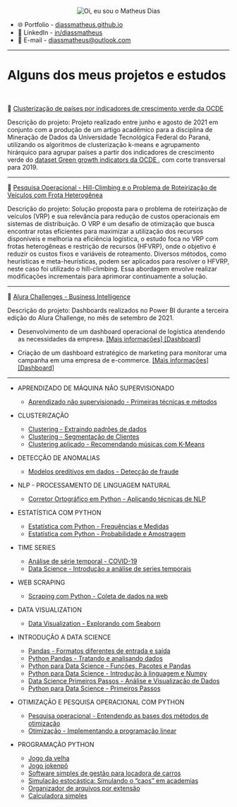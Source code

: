 <p align="center">
  <img src="https://github.com/diassmatheus/diassmatheus/raw/main/assets/header-github2.gif" alt="Oi, eu sou o Matheus Dias">
</p>

<!--
How to make the bio gif ?
Thanks to [matyo91](https://github.com/matyo91)
I made my with https://codesandbox.io/s/github-profile-2ijk7
Then i recorded my screen to gif on Mac with Quicktime  and save result to [assets/github.mov](assets/github.mov)
This [GIF converter](https://ezgif.com/video-to-gif) help me to create a dedicated command that convert MOV to GIF.
Then i save result to [assets/github.gif](assets/github.gif)
-->


- 🌐 Portfolio - <a href= "https://diassmatheus.github.io/"> diassmatheus.github.io </a> 
- 💼 LinkedIn - <a href= "https://www.linkedin.com/in/diassmatheus/"> in/diassmatheus </a>
- 📧 E-mail - diassmatheus@outlook.com
 
<hr>
<h1>Alguns dos meus projetos e estudos</h1>
<Br>

 🌿 <a href="https://github.com/diassmatheus/ClusterizacaoDadosOCDE">Clusterização de países por indicadores de crescimento verde da OCDE </a>
  
Descrição do projeto: Projeto realizado entre junho e agosto de 2021 em conjunto com a produção de um artigo acadêmico para a disciplina de Mineração de Dados da Universidade Tecnológica Federal do Paraná, utilizando os algoritmos de clusterização k-means e agrupamento hirárquico para agrupar países a partir dos indicadores de crescimento verde do <a href= "https://www.oecd-ilibrary.org/environment/data/oecd-environment-statistics/green-growth-indicators_data-00665-en"> dataset Green growth indicators da OCDE </a>, com corte transversal para 2019.
  
 ***

🚚 <a href="https://github.com/diassmatheus/PesquisaOperacionalVRP">Pesquisa Operacional - Hill-Climbing e o Problema de Roteirização de Veículos com Frota Heterogênea </a>
  
Descrição do projeto: Solução proposta para o problema de roteirização de veículos (VRP) e sua relevância para redução de custos operacionais em sistemas de distribuição. O VRP é um desafio de otimização que busca encontrar rotas eficientes para maximizar a utilização dos recursos disponíveis e melhoria na eficiência logística, o estudo foca no VRP com frotas heterogêneas e restrição de recursos (HFVRP), onde o objetivo é reduzir os custos fixos e variáveis de roteamento. Diversos métodos, como heurísticas e meta-heurísticas, podem ser aplicados para resolver o HFVRP, neste caso foi utilizado o hill-climbing. Essa abordagem envolve realizar modificações incrementais para aprimorar continuamente a solução.
  
 ***
 
 🤿 <a href="https://github.com/diassmatheus/AluraChallengeBI"> Alura Challenges - Business Intelligence </a>
  
Descrição do projeto: Dashboards realizados no Power BI durante a terceira edição do Alura Challenge, no mês de setembro de 2021.

 
 - Desenvolvimento de um dashboard operacional de logística atendendo as necessidades da empresa. 
 <a href= "https://github.com/diassmatheus/AluraChallengeBI/tree/main/DashboardOperacionalDeLogistica"> [Mais informações] </a> 
 <a href="https://app.powerbi.com/view?r=eyJrIjoiOTIwMDQzMGQtNDUwMC00Njc0LWI5M2MtZjU4YTU4MjEzYjA4IiwidCI6ImQ0NDEzYjc1LWUxZWYtNGViYi1hZGIzLWFlZThmZTBlZDJlNSJ9&pageName=ReportSectionefcfe0e64d15920c0688"> [Dashboard] </a>

 
 - Criação de um dashboard estratégico de marketing para monitorar uma campanha em uma empresa de e-commerce.
 <a href= "https://github.com/diassmatheus/AluraChallengeBI/tree/main/DashboardEstrategicoDeMarketing"> [Mais informações] </a> 
 <a href="https://app.powerbi.com/view?r=eyJrIjoiNjQzOTM1MjAtMDI4ZS00NjEzLWFkOWEtMmIwMTkyMmU5NmU4IiwidCI6ImQ0NDEzYjc1LWUxZWYtNGViYi1hZGIzLWFlZThmZTBlZDJlNSJ9"> [Dashboard] </a>

  
 ***

* APRENDIZADO DE MÁQUINA NÃO SUPERVISIONADO
   - <a href="https://github.com/diassmatheus/AprendizadoNaoSupervisionadoTecnicasMetodos">Aprendizado não supervisionado - Primeiras técnicas e métodos</a> 

* CLUSTERIZAÇÃO
   - <a href="https://github.com/diassmatheus/ClusterAnalysis/">Clustering - Extraindo padrões de dados</a>
   - <a href="https://github.com/diassmatheus/ClusteringSegmentacaoClientes/">Clustering - Segmentação de Clientes</a>
   - <a href="https://github.com/diassmatheus/ClusteringAplicadoRecomendandoMusicasKMeans">Clustering aplicado - Recomendando músicas com K-Means</a>

* DETECÇÃO DE ANOMALIAS
   - <a href="https://github.com/diassmatheus/ModelosPreditivosDeteccaoFraudeEcommerce/">Modelos preditivos em dados - Detecção de fraude</a>
  
* NLP - PROCESSAMENTO DE LINGUAGEM NATURAL
   - <a href="https://github.com/diassmatheus/NLPCorretorOrtografico">Corretor Ortográfico em Python - Aplicando técnicas de NLP</a>

* ESTATÍSTICA COM PYTHON
   - <a href="https://github.com/diassmatheus/EstatisticaDistribuicoesMedidas">Estatística com Python - Frequências e Medidas</a> 
   - <a href="https://github.com/diassmatheus/EstatisticaProbabilidadeAmostragem">Estatística com Python - Probabilidade e Amostragem</a>
   
 * TIME SERIES
   - <a href="https://github.com/diassmatheus/AnaliseSerieTemporalCovid19">Análise de série temporal - COVID-19</a>
   - <a href="https://github.com/diassmatheus/IntroducaoSeriesTemporais">Data Science - Introdução a análise de series temporais</a>
  
 * WEB SCRAPING
   - <a href="https://github.com/diassmatheus/WebScrapingPython">Scraping com Python - Coleta de dados na web</a>  
 
 * DATA VISUALIZATION
   - <a href="https://github.com/diassmatheus/ExplorandoSeaborn">Data Visualization - Explorando com Seaborn</a>
  
 * INTRODUÇÃO A DATA SCIENCE
   - <a href="https://github.com/diassmatheus/PandasEntradasSaidas">Pandas - Formatos diferentes de entrada e saída</a> 
   - <a href="https://github.com/diassmatheus/PythonPandas">Python Pandas - Tratando e analisando dados</a> 
   - <a href="https://github.com/diassmatheus/FuncoesPacotesePandas">Python para Data Science - Funções, Pacotes e Pandas</a>
   - <a href="https://github.com/diassmatheus/LinguagemeNumpy">Python para Data Science - Introdução à linguagem e Numpy</a>
   - <a href="https://github.com/diassmatheus/IntroducaoaDataScience">Data Science Primeiros Passos - Análise e Visualização de Dados</a>
   - <a href="https://github.com/diassmatheus/PrimeirosPassos">Python para Data Science - Primeiros Passos</a>

* OTIMIZAÇÃO E PESQUISA OPERACIONAL COM PYTHON
   - <a href="https://github.com/diassmatheus/PesquisaOperacionalBasesMetodosOtimizacao">Pesquisa operacional - Entendendo as bases dos métodos de otimização</a>
   - <a href="https://github.com/diassmatheus/PesquisaOperacionalProgramacaoLinear">Otimização - Implementando a programação linear</a>

* PROGRAMAÇÃO PYTHON
   - <a href="https://github.com/diassmatheus/JogoDaVelha/">Jogo da velha</a>
   - <a href="https://github.com/diassmatheus/Jokenpo/">Jogo jokenpô</a>
   - <a href="https://github.com/diassmatheus/LocadoraCarros">Software simples de gestão para locadora de carros</a>
   - <a href="https://github.com/diassmatheus/SimulacaoAcademias">Simulação estocástica: Simulando o “caos” em academias</a>
   - <a href="https://github.com/diassmatheus/OrganizadorArquivos">Organizador de arquivos por extensão</a>
   - <a href="https://github.com/diassmatheus/CalculadoraSimplesPython">Calculadora simples</a>
   
